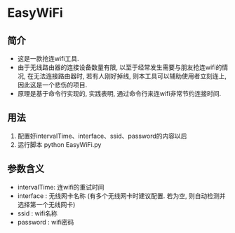# EasyWiFi

## 简介
- 这是一款抢连wifi工具.
- 由于无线路由器的连接设备数量有限, 以至于经常发生需要与朋友抢连wifi的情况, 在无法连接路由器时, 若有人刚好掉线, 则本工具可以辅助使用者立刻连上, 因此这是一个悲伤的项目.
- 原理是基于命令行实现的, 实践表明, 通过命令行来连wifi非常节约连接时间.

## 用法
1. 配置好intervalTime、interface、ssid、password的内容以后
2. 运行脚本 python EasyWiFi.py

## 参数含义
- intervalTime: 连wifi的重试时间
- interface   : 无线网卡名称 (有多个无线网卡时建议配置. 若为空, 则自动检测并选择第一个无线网卡)
- ssid        : wifi名称
- password    : wifi密码
